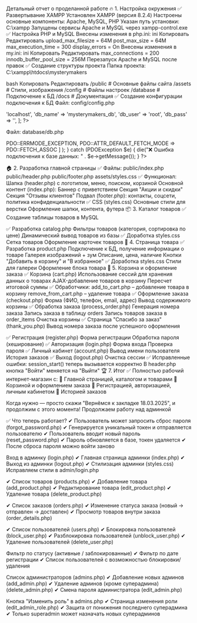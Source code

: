 Детальный отчет о проделанной работе
🔥 1. Настройка окружения
✅ Развертывание XAMPP
Установлен XAMPP (версия 8.2.4)
Настроены основные компоненты: Apache, MySQL, PHP
Указан путь установки: C:\xampp
Запущены сервисы Apache и MySQL через xampp-control.exe
✅ Настройка PHP и MySQL
Внесены изменения в php.ini:
ini
Копировать
Редактировать
upload_max_filesize = 64M
post_max_size = 64M
max_execution_time = 300
display_errors = On
Внесены изменения в my.ini:
ini
Копировать
Редактировать
max_connections = 200
innodb_buffer_pool_size = 256M
Перезапуск Apache и MySQL после правок
✅ Создание структуры проекта
Папка проекта: C:\xampp\htdocs\mysterymakers

bash
Копировать
Редактировать
/public     # Основные файлы сайта
/assets     # Стили, изображения
/config     # Файлы настроек
/database   # Подключение к БД
/docs       # Документация
✅ Создание конфигурации подключения к БД
Файл: config/config.php

<?php
return [
    'db_host' => 'localhost',
    'db_name' => 'mysterymakers_db',
    'db_user' => 'root',
    'db_pass' => '',
];
?>



Файл: database/db.php

<?php

if (session_status() === PHP_SESSION_NONE) {
    session_start();
}

// Загружаем конфиг
$configPath = __DIR__ . '/../config/config.php';
if (!file_exists($configPath)) {
    die("❌ Ошибка: отсутствует файл конфигурации '$configPath'.");
}

$config = include $configPath;

// Проверяем, что конфиг загружен корректно и содержит нужные параметры
if (!isset($config['db_host'], $config['db_name'], $config['db_user'], $config['db_pass'])) {
    die("❌ Ошибка: Конфигурация базы данных некорректна.");
}

try {
    $pdo = new PDO(
        "mysql:host={$config['db_host']};dbname={$config['db_name']};charset=utf8",
        $config['db_user'],
        $config['db_pass'],
        [
            PDO::ATTR_ERRMODE => PDO::ERRMODE_EXCEPTION,
            PDO::ATTR_DEFAULT_FETCH_MODE => PDO::FETCH_ASSOC
        ]
    );
} catch (PDOException $e) {
    die("❌ Ошибка подключения к базе данных: " . $e->getMessage());
}
?>



🏠 2. Разработка главной страницы
✅ Файлы:
public/index.php
public/header.php
public/footer.php
assets/styles.css
✅ Функционал:
Шапка (header.php) с логотипом, меню, поиском, корзиной
Основной контент (index.php):
Баннер с приветствием
Секция "Акции и скидки"
Секция "Отзывы клиентов"
Подвал (footer.php): контакты, соцсети, политика конфиденциальности
✅ CSS (styles.css)
Основные стили для верстки
Оформление шапки, контента, футера
📦 3. Каталог товаров
✅ Создание таблицы товаров в MySQL


✅ Разработка catalog.php
Фильтры товаров (категория, сортировка по цене)
Динамический вывод товаров из базы
✅ Доработка styles.css
Сетка товаров
Оформление карточек товаров
📄 4. Страница товара
✅ Разработка product.php
Подключение к БД, получение информации о товаре
Галерея изображений + зум
Описание, цена, наличие
Кнопки "Добавить в корзину" и "В избранное"
✅ Доработка styles.css
Стили для галереи
Оформление блока товара
🛒 5. Корзина и оформление заказа
✅ Корзина (cart.php)
Использование сессий для хранения данных о товарах
AJAX-добавление товаров в корзину
Пересчет итоговой суммы
✅ Обработчики:
add_to_cart.php – добавление товара в корзину
remove_from_cart.php – удаление товара
✅ Оформление заказа (checkout.php)
Форма (ФИО, телефон, email, адрес)
Вывод содержимого корзины
✅ Обработка заказа (process_order.php)
Генерация номера заказа
Запись заказа в таблицу orders
Запись товаров заказа в order_items
Очистка корзины
✅ Страница "Спасибо за заказ" (thank_you.php)
Вывод номера заказа после успешного оформления



✅ Регистрация (register.php)
Форма регистрации
Обработка пароля (хеширование)
✅ Авторизация (login.php)
Форма входа
Проверка пароля
✅ Личный кабинет (account.php)
Вывод имени пользователя
История заказов
✅ Выход (logout.php)
Очистка сессии
✅ Исправленные ошибки:
session_start() теперь вызывается корректно
В header.php кнопка "Войти" меняется на "Выйти"
🏆 7. Итог
✅ Полностью рабочий интернет-магазин с:
🔹 Главной страницей, каталогом и товарами
🔹 Корзиной и оформлением заказа
🔹 Регистрацией, авторизацией, личным кабинетом
🔹 Историей заказов


Когда нужно — просто скажи "Вернёмся к закладке 18.03.2025", и продолжим с этого момента! 
Продолжаем работу над админкой



✅ Что теперь работает?
✔ Пользователь может запросить сброс пароля (forgot_password.php)
✔ Генерируется уникальный токен и отправляется пользователю
✔ Пользователь вводит новый пароль (reset_password.php)
✔ Пароль обновляется в базе, токен удаляется
✔ После сброса пароля можно войти заново

Вход в админку (login.php)
✔ Главная страница админки (index.php)
✔ Выход из админки (logout.php)
✔ Стилизация админки (styles.css)
Исправляем стили в admin/login.php

✔ Список товаров (products.php)
✔ Добавление товара (add_product.php)
✔ Редактирование товара (edit_product.php)
✔ Удаление товара (delete_product.php)

✔ Список заказов (orders.php)
✔ Изменение статуса заказа (новый → отправлен → доставлен)
✔ Просмотр товаров внутри заказа (order_details.php)

✔ Список пользователей (users.php)
✔ Блокировка пользователей (block_user.php)
✔ Разблокировка пользователей (unblock_user.php)
✔ Удаление пользователей (delete_user.php)

Фильтр по статусу (активные / заблокированные)
✔ Фильтр по дате регистрации
✔ Список пользователей с возможностью блокировки/удаления

Список администраторов (admins.php)
✔ Добавление новых админов (add_admin.php)
✔ Удаление админов (кроме суперадмина) (delete_admin.php)
✔ Смена пароля администратора (edit_admin.php)

Кнопка "Изменить роль" в admins.php
✔ Страница изменения роли (edit_admin_role.php)
✔ Защита от понижения последнего суперадмина
✔ Только superadmin может назначать новых суперадминов

